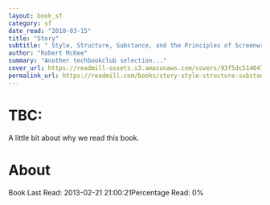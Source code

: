```yaml
---
layout: book_sf
category: sf
date_read: "2010-03-15"
title: "Story"
subtitle: " Style, Structure, Substance, and the Principles of Screenwriting"
author: "Robert McKee"
summary: "Another techbookclub selection..."
cover_url: https://readmill-assets.s3.amazonaws.com/covers/93f5dc51404721d63eda1e5af5e53652-original.png?1340542708
permalink_url: https://readmill.com/books/story-style-structure-substance-and-the-principles-of-screenwriting
---
```


# TBC:
A little bit about why we read this book.

# About
Book Last Read: 2013-02-21 21:00:21Percentage Read: 0%
